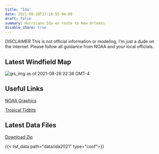 ```yaml
---
title: "Ida"
date: 2021-08-28T17:18:55-04:00
draft: false
summary: Hurricane Ida en route to New Orleans
disable_share: true
---
```

*DISCLAIMER* This is not official information or modeling, I'm just a dude on the internet.  Please follow all guidance from NOAA and your local officials.

## Latest Windfield Map
![gis_img](https://storage.googleapis.com/godin_hurricane_data/ida2021/latest/ida2021_100x100_20210829T1400-4.png)
as of 2021-08-28 22:36 GMT-4

## Useful Links
[NOAA Graphics](https://www.nhc.noaa.gov/refresh/graphics_at4+shtml/154856.shtml?mltoa34#contents)


[Tropical Tidbits](https://www.tropicaltidbits.com/storminfo/)

## Latest Data Files
[Download Zip](https://storage.googleapis.com/godin_hurricane_data/ida2021/latest/ida2021_100x100_20210829T1400-4.zip)

{{< list_data path="data/ida2021" type="conf">}}
